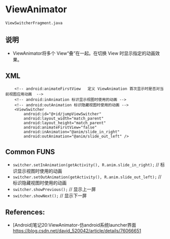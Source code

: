 # ViewAnimator
`ViewSwitcherFragment.java`

## 说明
- ViewAnimator将多个 View“叠”在一起。在切换 View 时显示指定的动画效果。

## XML 

```
    <!-- android:animateFirstView	定义 ViewAnimation 首次显示时是否对当前视图应用动画  -->
    <!-- android:inAnimation 标识显示视图时使用的动画 -->
    <!-- android:outAnimation 标识隐藏视图时使用的动画 -->
    <ViewSwitcher
        android:id="@+id/jumpViewSwitcher"
        android:layout_width="match_parent"
        android:layout_height="match_parent"
        android:animateFirstView="false"
        android:inAnimation="@anim/slide_in_right"
        android:outAnimation="@anim/slide_out_left" />
```

## Common FUNS

- `switcher.setInAnimation(getActivity(), R.anim.slide_in_right);` // 标识显示视图时使用的动画
- `switcher.setOutAnimation(getActivity(), R.anim.slide_out_left);` // 标识隐藏视图时使用的动画
- `switcher.showPrevious();` // 显示上一屏
- `switcher.showNext();` // 显示下一屏

## References:
- [Android]笔记20:ViewAnimator-仿android系统launcher界面  https://blog.csdn.net/david_520042/article/details/76066651